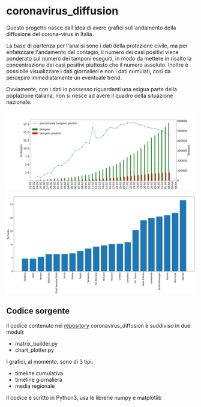 # coronavirus_diffusion

Questo progetto nasce dall'idea di avere grafici sull'andamento della diffusione del corona-virus in Italia. 

La base di partenza per l'analisi sono i dati della protezione civile, ma per enfatizzare l'andamento del contagio, il numero dei casi positivi viene ponderato sul numero dei tamponi eseguiti, 
in modo da mettere in risalto la concentrazione dei casi positivi piuttosto che il numero assoluto.
Inoltre è possibile visualizzare i dati giornalieri e non i dati cumulati, così da percepire immediatamente un eventuale trend. 

Ovviamente, con i dati in possesso riguardanti una esigua parte della poplazione italiana, non si riesce ad avere il quadro della situazione nazionale. 

![Image](nazionale.png)

![Image](medie_regionali.png)

## Codice sorgente
Il codice contenuto nel [repository](https://github.com/fcaruso/coronavirus_diffusion) coronavirus_diffusion è suddiviso in due moduli:
- matrix_builder.py
- chart_plotter.py

I grafici, al momento, sono di 3 tipi:

- timeline cumulativa
- timeline giornaliera
- media regionale

Il codice è scritto in Python3, usa le librerie numpy e matplotlib
